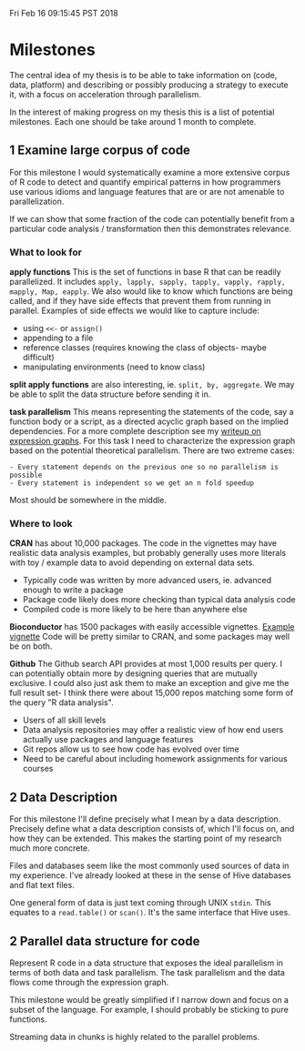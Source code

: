 Fri Feb 16 09:15:45 PST 2018

# Milestones

The central idea of my thesis is to be able to take information on (code,
data, platform) and describing or possibly producing a strategy to execute
it, with a focus on acceleration through parallelism. 

In the interest of making progress on my thesis this is a list of potential
milestones.  Each one should be take around 1 month to complete.

## 1 Examine large corpus of code

For this milestone I would systematically examine a more extensive corpus
of R code to detect and quantify empirical patterns in how programmers use
various idioms and language features that are or are not amenable to
parallelization.

If we can show that some fraction of the code can potentially benefit from
a particular code analysis / transformation then this demonstrates
relevance.

### What to look for

__apply functions__ This is the set of functions in base R that can be readily
parallelized. It includes `apply, lapply, sapply, tapply, vapply,
rapply, mapply, Map, eapply`. We also would like to know which functions are being
called, and if they have side effects that prevent them from running in
parallel. Examples of side effects we would like to capture include:

- using `<<-` or `assign()`
- appending to a file
- reference classes (requires knowing the class of objects- maybe difficult)
- manipulating environments (need to know class)

__split apply functions__ are also interesting, ie. `split, by, aggregate`.
We may be able to split the data structure before sending it in.

__task parallelism__ This means representing the statements of the code,
say a function body or a script, as a directed acyclic graph based on the
implied dependencies. For a more complete description see my [writeup on
expression
graphs](https://github.com/clarkfitzg/phd_research/blob/master/expression_graph/expression_graph.tex).
For this task I need to characterize the expression graph based on the
potential theoretical parallelism. There are two extreme cases:

    - Every statement depends on the previous one so no parallelism is possible
    - Every statement is independent so we get an n fold speedup

Most should be somewhere in the middle.

### Where to look

__CRAN__ has about 10,000 packages. The code in the vignettes may have
realistic data analysis examples, but probably generally uses more literals
with toy / example data to avoid depending on external data sets.

- Typically code was written by more advanced users, ie. advanced enough to
  write a package
- Package code likely does more checking than typical data analysis code
- Compiled code is more likely to be here than anywhere else

__Bioconductor__ has 1500 packages with easily accessible vignettes.
[Example
vignette](https://www.bioconductor.org/packages/release/bioc/vignettes/apComplex/inst/doc/apComplex.R)
Code will be pretty similar to CRAN, and some packages may well be on both.

__Github__ The Github search API provides at most 1,000 results per query. I
can potentially obtain more by designing queries that are mutually
exclusive. I could also just ask them to make an exception and give me the
full result set- I think there were about 15,000 repos matching some form of
the query "R data analysis".

- Users of all skill levels
- Data analysis repositories may offer a realistic view of how
  end users actually use packages and language features
- Git repos allow us to see how code has evolved over time
- Need to be careful about including homework assignments for various
  courses


## 2 Data Description

For this milestone I'll define precisely what I mean by a data description.
Precisely define what a data description consists of, which I'll
focus on, and how they can be extended. This makes the starting point of
my research much more concrete.

Files and databases seem like the most commonly used sources of data in my
experience. I've already looked at these in the sense of Hive databases and
flat text files.

One general form of data is just text coming through UNIX `stdin`. This equates to a
`read.table()` or `scan()`. It's the same interface that Hive uses.

## 2 Parallel data structure for code

Represent R code in a data structure that exposes the ideal parallelism
in terms of both data and task parallelism. The task parallelism and the
data flows come through the expression graph.

This milestone would be greatly simplified if I narrow down and focus on a
subset of the language. For example, I should probably be sticking to pure
functions.

Streaming data in chunks is highly related to the parallel problems.
